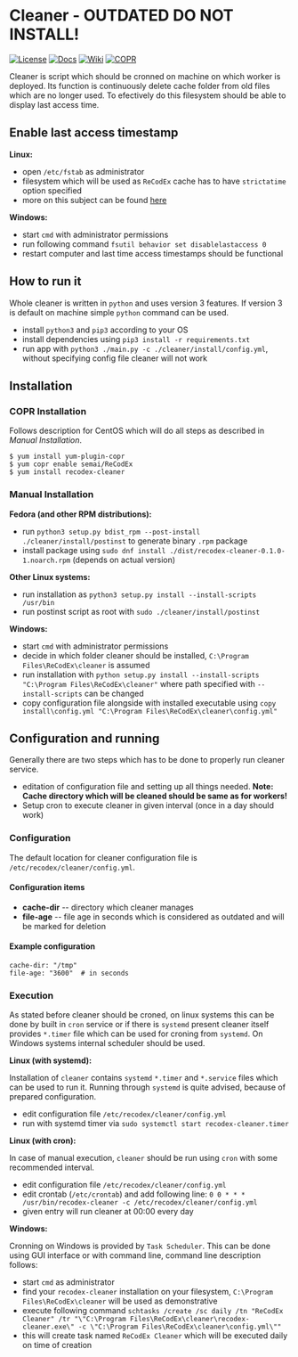 # Cleaner - OUTDATED DO NOT INSTALL!

[![License](http://img.shields.io/:license-mit-blue.svg)](http://badges.mit-license.org)
[![Docs](https://img.shields.io/badge/docs-latest-brightgreen.svg)](http://recodex.github.io/cleaner/)
[![Wiki](https://img.shields.io/badge/docs-wiki-orange.svg)](https://github.com/ReCodEx/wiki/wiki)
[![COPR](https://copr.fedorainfracloud.org/coprs/semai/ReCodEx/package/recodex-cleaner/status_image/last_build.png)]()

Cleaner is script which should be cronned on machine on which worker is deployed. Its function is continuously delete cache folder from old files which are no longer used. To efectively do this filesystem should be able to display last access time.

## Enable last access timestamp

**Linux:**

- open `/etc/fstab` as administrator
- filesystem which will be used as `ReCodEx` cache has to have `strictatime` option specified
- more on this subject can be found [here](https://en.wikipedia.org/wiki/Stat_%28system_call%29#Criticism_of_atime)

**Windows:**

- start `cmd` with administrator permissions
- run following command `fsutil behavior set disablelastaccess 0`
- restart computer and last time access timestamps should be functional

## How to run it

Whole cleaner is written in `python` and uses version 3 features. If version 3 is default on machine simple `python` command can be used.

- install `python3` and `pip3` according to your OS
- install dependencies using `pip3 install -r requirements.txt`
- run app with `python3 ./main.py -c ./cleaner/install/config.yml`, without specifying config file cleaner will not work

## Installation

### COPR Installation

Follows description for CentOS which will do all steps as described in _Manual Installation_.

```
$ yum install yum-plugin-copr
$ yum copr enable semai/ReCodEx
$ yum install recodex-cleaner
```

### Manual Installation

**Fedora (and other RPM distributions):**

- run `python3 setup.py bdist_rpm --post-install ./cleaner/install/postinst` to generate binary `.rpm` package
- install package using `sudo dnf install ./dist/recodex-cleaner-0.1.0-1.noarch.rpm` (depends on actual version)

**Other Linux systems:**

- run installation as `python3 setup.py install --install-scripts /usr/bin`
- run postinst script as root with `sudo ./cleaner/install/postinst`

**Windows:**

- start `cmd` with administrator permissions
- decide in which folder cleaner should be installed, `C:\Program Files\ReCodEx\cleaner` is assumed
- run installation with `python setup.py install --install-scripts "C:\Program Files\ReCodEx\cleaner"` where path specified with `--install-scripts` can be changed
- copy configuration file alongside with installed executable using `copy install\config.yml "C:\Program Files\ReCodEx\cleaner\config.yml"`

## Configuration and running

Generally there are two steps which has to be done to properly run cleaner service.

- editation of configuration file and setting up all things needed. **Note: Cache directory which will be cleaned should be same as for workers!**
- Setup cron to execute cleaner in given interval (once in a day should work)

### Configuration

The default location for cleaner configuration file is
`/etc/recodex/cleaner/config.yml`.

#### Configuration items

- **cache-dir** -- directory which cleaner manages
- **file-age** -- file age in seconds which is considered as outdated and will
   be marked for deletion

#### Example configuration

```{.yml}
cache-dir: "/tmp"
file-age: "3600"  # in seconds
```

### Execution

As stated before cleaner should be croned, on linux systems this can be done by
built in `cron` service or if there is `systemd` present cleaner itself provides
`*.timer` file which can be used for croning from `systemd`. On Windows systems
internal scheduler should be used.

**Linux (with systemd):**

Installation of `cleaner` contains `systemd` `*.timer` and `*.service` files which can be used to run it. Running through `systemd` is quite advised, because of prepared configuration.

- edit configuration file `/etc/recodex/cleaner/config.yml`
- run with systemd timer via `sudo systemctl start recodex-cleaner.timer`

**Linux (with cron):**

In case of manual execution, `cleaner` should be run using `cron` with some recommended interval.

- edit configuration file `/etc/recodex/cleaner/config.yml`
- edit crontab (`/etc/crontab`) and add following line: `0 0 * * * /usr/bin/recodex-cleaner -c /etc/recodex/cleaner/config.yml`
- given entry will run cleaner at 00:00 every day

**Windows:**

Cronning on Windows is provided by `Task Scheduler`. This can be done using GUI interface or with command line, command line description follows:

- start `cmd` as administrator
- find your `recodex-cleaner` installation on your filesystem, `C:\Program Files\ReCodEx\cleaner` will be used as demonstrative
- execute following command `schtasks /create /sc daily /tn "ReCodEx Cleaner" /tr "\"C:\Program Files\ReCodEx\cleaner\recodex-cleaner.exe\" -c \"C:\Program Files\ReCodEx\cleaner\config.yml\""`
- this will create task named `ReCodEx Cleaner` which will be executed daily on time of creation

